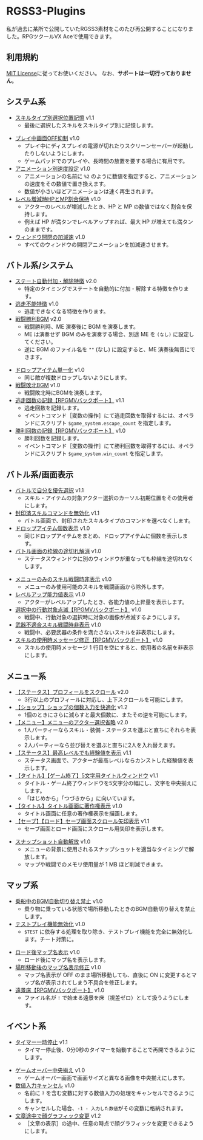 # RGSS3-Plugins
私が過去に某所で公開していたRGSS3素材をこのたび再公開することになりました。RPGツクールVX Aceで使用できます。

## 利用規約
[MIT License](/LICENSE)に従ってお使いください。
なお、**サポートは一切行っておりません**。

## システム系
- [スキルタイプ別選択位置記憶](/system/last_skill.rb) v1.1
  - 最後に選択したスキルをスキルタイプ別に記憶します。
+ [プレイ中画面OFF抑制](/system/display_required.rb) v1.0
  + プレイ中にディスプレイの電源が切れたりスクリーンセーバーが起動したりしないようにします。
  + ゲームパッドでのプレイや、長時間の放置を要する場合に有用です。
+ [アニメーション別速度設定](/system/animation_rate.rb) v1.0
  + アニメーションの名前に `%2` のように数値を指定すると、アニメーションの速度をその数値で置き換えます。
  + 数値が小さいほどアニメーションは速く再生されます。
+ [レベル増減時HPとMP割合保持](/system/preserve_mhp.rb) v1.0
  + アクターのレベルが増減したとき、HP と MP の数値ではなく割合を保持します。
  + 例えば HP が満タンでレベルアップすれば、最大 HP が増えても満タンのままです。
+ [ウィンドウ開閉の加減速](/system/accelerate_openness.rb) v1.0
  + すべてのウィンドウの開閉アニメーションを加減速させます。

## バトル系/システム
- [ステート自動付加・解除特徴](/battle/state_feature.rb) v2.0
  - 特定のタイミングでステートを自動的に付加・解除する特徴を作ります。
- [逃走不能特徴](/battle/escape_feature.rb) v1.0
  - 逃走できなくなる特徴を作ります。
- [戦闘勝利BGM](/battle/victory_bgm.rb) v2.0
  - 戦闘勝利時、ME 演奏後に BGM を演奏します。
  - ME は演奏せず BGM のみを演奏する場合、別途 ME を `(なし)` に設定してください。
  - 逆に BGM のファイル名を `""` (なし) に設定すると、ME 演奏後無音にできます。
+ [ドロップアイテム単一化](/battle/unique_dropitem.rb) v1.0
  + 同じ敵が複数ドロップしないようにします。
+ [戦闘敗北BGM](/battle/defeat_bgm.rb) v1.0
  + 戦闘敗北時にBGMを演奏します。
+ [逃走回数の記録【RPGMVバックポート】](/battle/escape_count.rb) v1.1
  + 逃走回数を記録します。
  + イベントコマンド［変数の操作］にて逃走回数を取得するには、オペランドにスクリプト `$game_system.escape_count` を指定します。
+ [勝利回数の記録【RPGMVバックポート】](/battle/win_count.rb) v1.0
  + 勝利回数を記録します。
  + イベントコマンド［変数の操作］にて勝利回数を取得するには、オペランドにスクリプト `$game_system.win_count` を指定します。

## バトル系/画面表示
- [バトルで自分を優先選択](/battle/select_me.rb) v1.1
  - スキル・アイテムの対象アクター選択のカーソル初期位置をその使用者にします。
- [封印済スキルコマンドを無効化](/battle/sealed_skillcommand.rb) v1.1
  - バトル画面で、封印されたスキルタイプのコマンドを選べなくします。
- [ドロップアイテム個数表示](/battle/num_dropitems.rb) v1.0
  - 同じドロップアイテムをまとめ、ドロップアイテムに個数を表示します。
- [バトル画面の枠線の途切れ解消](/battle/battle_border.rb) v1.0
  - ステータスウィンドウに別のウィンドウが重なっても枠線を途切れなくします。
+ [メニューのみのスキル戦闘時非表示](/battle/exclude_menuskill.rb) v1.0
  + メニューのみ使用可能のスキルを戦闘画面から除外します。
+ [レベルアップ能力値表示](/battle/display_paramup.rb) v1.0
  + アクターがレベルアップしたとき、各能力値の上昇量を表示します。
+ [選択中の行動対象点滅【RPGMVバックポート】](/battle/selection_effect.rb) v1.0
  + 戦闘中、行動対象の選択時に対象の画像が点滅するようにします。
+ [武器不適合スキル戦闘時非表示](/battle/hideby_wtype.rb) v1.0
  + 戦闘中、必要武器の条件を満たさないスキルを非表示にします。
+ [スキルの使用時メッセージ修正【RPGMVバックポート】](/battle/skill_message.rb) v1.0
  + スキルの使用時メッセージ 1 行目を空にすると、使用者の名前を非表示にします。

## メニュー系
- [【ステータス】プロフィールをスクロール](/menu/profile_scroll.rb) v2.0
  - 3行以上のプロフィールに対応し、上下スクロールを可能にします。
- [【ショップ】ショップの個数入力を快適化](/menu/shop_number.rb) v1.2
  - 1個のときにさらに減らすと最大個数に、またその逆を可能にします。
- [【メニュー】メニューのアクター選択省略](/menu/quick_swap.rb) v2.0
  - 1人パーティーならスキル・装備・ステータスを選ぶと直ちにそれらを表示します。
  - 2人パーティーなら並び替えを選ぶと直ちに2人を入れ替えます。
- [【ステータス】最高レベルでも経験値を表示](/menu/max_exp.rb) v1.1
  - ステータス画面で、アクターが最高レベルならカンストした経験値を表示します。
- [【タイトル】【ゲーム終了】5文字用タイトルウィンドウ](/menu/title_5.rb) v1.1
  - タイトル・ゲーム終了ウィンドウを5文字分の幅にし、文字を中央揃えにします。
  - 「はじめから」「つづきから」に向いています。
- [【タイトル】タイトル画面に著作権表示](/menu/title_copyright.rb) v1.0
  - タイトル画面に任意の著作権表示を描画します。
- [【セーブ】【ロード】セーブ画面スクロール矢印表示](/menu/save_arrow.rb) v1.1
  - セーブ画面とロード画面にスクロール用矢印を表示します。
+ [スナップショット自動解放](/menu/dispose_snapshot.rb) v1.0
  + メニューの背景に使用されるスナップショットを適当なタイミングで解放します。
  + マップや戦闘でのメモリ使用量が 1 MB ほど削減できます。

## マップ系
- [乗船中のBGM自動切り替え禁止](/map/riding_nonautoplay.rb) v1.0
  - 乗り物に乗っている状態で場所移動したときのBGM自動切り替えを禁止します。
- [テストプレイ機能無効化](/map/disable_testplay.rb) v1.0
  - `$TEST` に依存する処理を取り除き、テストプレイ機能を完全に無効化します。チート対策に。
+ [ロード後マップ名表示](/map/loaded_mapname.rb) v1.0
  + ロード後にマップ名を表示します。
+ [場所移動後のマップ名表示修正](/map/name_display.rb) v1.0
  + マップ名表示が OFF のまま場所移動しても、直後に ON に変更するとマップ名が表示されてしまう不具合を修正します。
+ [遠景床【RPGMVバックポート】](/map/zero_parallax.rb) v1.0
  + ファイル名が `!` で始まる遠景を床（視差ゼロ）として扱うようにします。

## イベント系
- [タイマー一時停止](/event/timer_resume.rb) v1.1
  - タイマー停止後、0分0秒のタイマーを始動することで再開できるようにします。
+ [ゲームオーバー中央揃え](/event/center_gameover.rb) v1.0
  + ゲームオーバー画面で画面サイズと異なる画像を中央揃えにします。
+ [数値入力キャンセル](/event/num_cancel.rb) v1.0
  + 名前に `?` を含む変数に対する数値入力の処理をキャンセルできるようにします。
  + キャンセルした場合、`-1 - 入力した数値`がその変数に格納されます。
+ [文章途中で顔グラフィック変更](/event/change_face_image_in_text.rb) v1.2
  + ［文章の表示］の途中、任意の時点で顔グラフィックを変更できるようにします。
